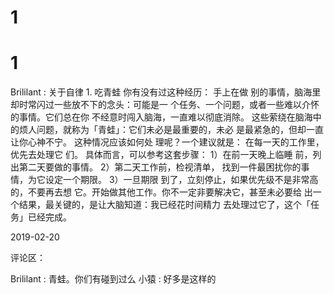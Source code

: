 # 1

# 1

Brililant : 关于自律 1\. 吃青蛙 你有没有过这种经历： 手上在做 别的事情，脑海里却时常闪过一些放不下的念头：可能是一 个任务、一个问题，或者一些难以介怀的事情。它们总在你 不经意时闯入脑海，一直难以彻底消除。 这些萦绕在脑海中 的烦人问题，就称为「青蛙」：它们未必是最重要的，未必 是最紧急的，但却一直让你心神不宁。 这种情况应该如何处 理呢？一个建议就是： 在每一天的工作里，优先去处理它 们。 具体而言，可以参考这套步骤： 1）在前一天晚上临睡 前，列出第二天要做的事情。 2）第二天工作前，检视清单， 找到一件最困扰你的事情，为它设定一个期限。 3）一旦期限 到了，立刻停止，如果优先级不是非常高的，不要再去想 它。开始做其他工作。你不一定非要解决它，甚至未必要给 出一个结果，最关键的，是让大脑知道：我已经花时间精力 去处理过它了，这个「任务」已经完成。

2019-02-20

评论区：

Brililant : 青蛙。你们有碰到过么 小猿 : 好多是这样的